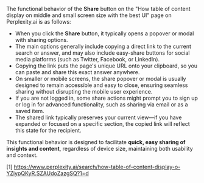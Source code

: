 The functional behavior of the **Share** button on the "How table of content display on middle and small screen size with the best UI" page on Perplexity.ai is as follows:

- When you click the **Share** button, it typically opens a popover or modal with sharing options.
- The main options generally include copying a direct link to the current search or answer, and may also include easy-share buttons for social media platforms (such as Twitter, Facebook, or LinkedIn).
- Copying the link puts the page's unique URL onto your clipboard, so you can paste and share this exact answer anywhere.
- On smaller or mobile screens, the share popover or modal is usually designed to remain accessible and easy to close, ensuring seamless sharing without disrupting the mobile user experience.
- If you are not logged in, some share actions might prompt you to sign up or log in for advanced functionality, such as sharing via email or as a saved item.
- The shared link typically preserves your current view—if you have expanded or focused on a specific section, the copied link will reflect this state for the recipient.

This functional behavior is designed to facilitate **quick, easy sharing of insights and content**, regardless of device size, maintaining both usability and context.

[1] https://www.perplexity.ai/search/how-table-of-content-display-o-YZiypQKyR.SZAUdoZazgSQ?1=d